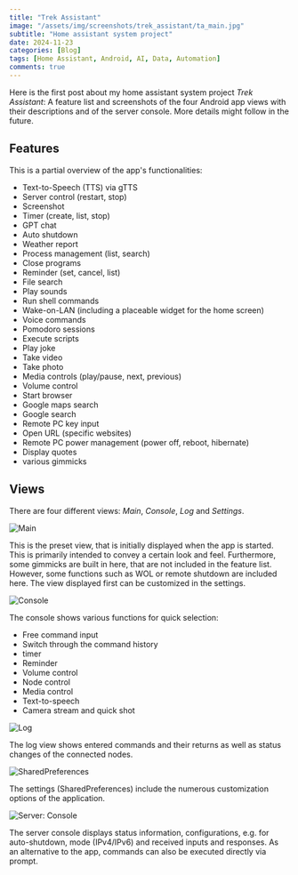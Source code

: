 ```yaml
---
title: "Trek Assistant"
image: "/assets/img/screenshots/trek_assistant/ta_main.jpg"
subtitle: "Home assistant system project"
date: 2024-11-23
categories: [Blog]
tags: [Home Assistant, Android, AI, Data, Automation]
comments: true
---
```


Here is the first post about my home assistant system project *Trek Assistant*: A feature list and screenshots of the four Android app views with their descriptions and of the server console. More details might follow in the future.

## Features

This is a partial overview of the app's functionalities:

- Text-to-Speech (TTS) via gTTS
- Server control (restart, stop)
- Screenshot
- Timer (create, list, stop)
- GPT chat
- Auto shutdown
- Weather report
- Process management (list, search)
- Close programs
- Reminder (set, cancel, list)
- File search
- Play sounds
- Run shell commands
- Wake-on-LAN (including a placeable widget for the home screen)
- Voice commands
- Pomodoro sessions
- Execute scripts
- Play joke
- Take video
- Take photo
- Media controls (play/pause, next, previous)
- Volume control
- Start browser
- Google maps search
- Google search
- Remote PC key input
- Open URL (specific websites)
- Remote PC power management (power off, reboot, hibernate)
- Display quotes
- various gimmicks

## Views

There are four different views: *Main*, *Console*, *Log* and *Settings*.

![Main](/assets/img/screenshots/trek_assistant/ta_main.jpg)

This is the preset view, that is initially displayed when the app is started. This is primarily intended to convey a certain look and feel. Furthermore, some gimmicks are built in here, that are not included in the feature list. However, some functions such as WOL or remote shutdown are included here. The view displayed first can be customized in the settings.

![Console](/assets/img/screenshots/trek_assistant/ta_console.jpg)

The console shows various functions for quick selection:

- Free command input
- Switch through the command history
- timer
- Reminder
- Volume control
- Node control
- Media control
- Text-to-speech
- Camera stream and quick shot

![Log](/assets/img/screenshots/trek_assistant/ta_log.jpg)

The log view shows entered commands and their returns as well as status changes of the connected nodes.

![SharedPreferences](/assets/img/screenshots/trek_assistant/ta_prefs.jpg)

The settings (SharedPreferences) include the numerous customization options of the application.

![Server: Console](/assets/img/screenshots/trek_assistant/ta_server.png)

The server console displays status information, configurations, e.g. for auto-shutdown, mode (IPv4/IPv6) and received inputs and responses. As an alternative to the app, commands can also be executed directly via prompt.
